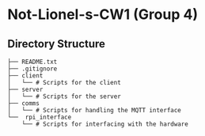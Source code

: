 # Not-Lionel-s-CW1 (Group 4)

## Directory Structure
```
├── README.txt
├── .gitignore
├── client
│   └── # Scripts for the client
├── server
│   └── # Scripts for the server
├── comms
│   └── # Scripts for handling the MQTT interface
└──  rpi_interface
    └── # Scripts for interfacing with the hardware
```